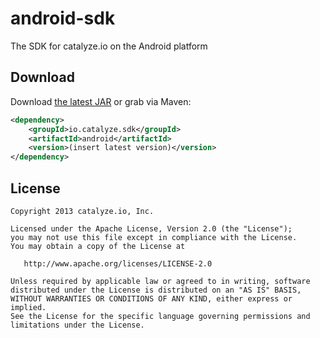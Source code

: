 android-sdk
===========

The SDK for catalyze.io on the Android platform

Download
--------

Download [the latest JAR][1] or grab via Maven:

```xml
<dependency>
    <groupId>io.catalyze.sdk</groupId>
    <artifactId>android</artifactId>
    <version>(insert latest version)</version>
</dependency>
```



License
--------

    Copyright 2013 catalyze.io, Inc.

    Licensed under the Apache License, Version 2.0 (the "License");
    you may not use this file except in compliance with the License.
    You may obtain a copy of the License at

       http://www.apache.org/licenses/LICENSE-2.0

    Unless required by applicable law or agreed to in writing, software
    distributed under the License is distributed on an "AS IS" BASIS,
    WITHOUT WARRANTIES OR CONDITIONS OF ANY KIND, either express or implied.
    See the License for the specific language governing permissions and
    limitations under the License.
    
[1]: http://repository.sonatype.org/service/local/artifact/maven/redirect?r=central-proxy&g=io.catalyze.sdk&a=android&v=LATEST
